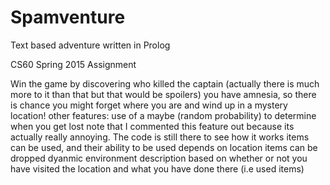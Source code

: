 # Spamventure
Text based adventure written in Prolog 

CS60 Spring 2015 Assignment

Win the game by discovering who killed the captain (actually there is much more to it than that but that would be spoilers)
you have amnesia, so there is chance you might forget where you are and wind up in a mystery location!
other features: use of a maybe (random probability) to determine when you get lost
note that I commented this feature out because its actually really annoying.  The code is still there to see how it works
items can be used, and their ability to be used depends on location
items can be dropped dyanmic environment description based on whether or not you have visited the location and what you have done there 
 (i.e used items)
